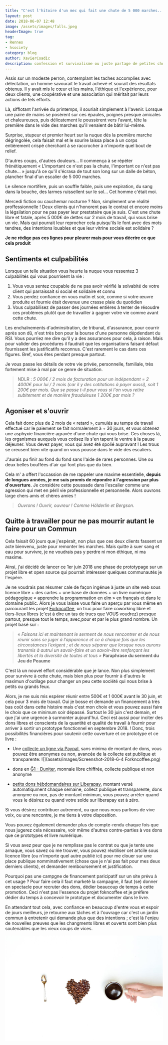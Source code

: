 ```yaml
---
title: "C'est l'hitoire d'un mec qui fait une chute de 5 000 marches..."
layout: post
date: 2018-06-07 12:48
image: /assets/images/falls.jpeg
headerImage: true
tag:
- Rennes
- hsociety
category: blog
author: XavierCoadic
description: confession et survivalisme ou juste partage de petites choses ?
---
```

Assis sur un modeste perron, contemplant les taches accomplies avec délectation, un homme savourait le travail achevé et sourait des résultats obtenus. Il y avait mis le cœur et les mains, l'éthique et l'expérience, pour deux clients, une coopérative et une association qui méritait par leurs actions de tels efforts. 

Là, sifflotant l'arrivée du printemps, il souriait simplement à l'avenir. Lorsque une paire de mains se posèrent sur ces épaules, poignes presque amicales et chaleureuses, puis délicatement le poussèrent vers l'avant, tête la première dans le vide des marches qu'il venaient de bâtir lui-même.

Surprise, stupeur et premier heurt sur la nuque dès la première marche dégringolée, cela faisait mal et le sourire laissa place à un corps entièrement crispé cherchant à se raccrocher à n'importe quel bout de relief. 

D'autres coups, d'autres douleurs... Il commença à se répéter frénétiquement « L'important ce n'est pas la chute, l'important ce n'est pas chute... » jusqu'à ce qu'il s'écrasa de tout son long sur un dalle de béton, plancher final d'un escalier de 5 000 marches.

Le silence mortifère, puis un souffle faible, puis une expiration, du sang dans la bouche, des larmes ruissellent sur le sol... Cet homme c'était moi.

Mercedi fiction ou cauchemar nocturne ? Non, simplement une réalité proffessionnelle ! Deux clients qui n'honorent pas le contrat et encore moins la légsilation pour ne pas payer leur prestataire que je suis. C'est une chute libre et fatale, après 5 000€ de dettes sur 2 mois de travail, qui vous brise un vie. Mais qui pourrait leur reprocher cela puisqu'ils le font avec des mots tendres, des intentions louables et que leur vitrine sociale est solidaire ? 

**Je ne rédige pas ces lignes pour pleurer mais pour vous décrire ce que cela produit**

## Sentiments et culpabilités

Lorsque un telle situation vous heurte la nuque vous ressentez 3 culpabilités qui vous pourrisent la vie :

1. Vous vous sentez coupable de ne pas avoir vérifié la solvabité de votre client qui parraissait si social et solidaire et connu
2. Vous perdez confiance en vous matin et soir, comme si votre œuvre produite et fournie était devenue une crasse plaie du quotidien
3. Vous culpabilisez de passer des journées entières à tenter de résoudre ces problèmes plutôt que de travailler à gagner votre vie comme avant cette chute. 

Les enchaînements d'adminsitration, de tribunal, d'assurance, pour courrir après son dû, n'est très bon pour la bourse d'une personne dépdendant du RSI. Vous pourriez me dire qu'il y a des assurances pour cela, à raison. Mais pour valider des procédures il faudrait que les organisations faisant défaut fournissent les justificatifs reconnus. C'est rarement le cas dans ces figures. Bref, vous êtes perdant presque partout. 

Je vous passe les détails de votre vie privée, personnelle, familiale, très fortement mise à mal par ce genre de situation.

> NDLR : _5 000€ / 2 mois de facturation pour un indépendant = 2 4000€ pour lui / 2 mois (car il y des cotitations à payer aussi), soit 1 200€ par mois. Que se passe t-il pour vous si l'on vous retire subitement et de manière frauduleuse 1 200€ par mois ?_

## Agoniser et s'ouvrir

Cela fait donc plus de 2 mois de « retard », cumulés au temps de travail effectué car le paiement se fait normalement à + 30 jours, et vous obtenez une asphyxie financière agravée d'une chute qui vous brise. Ces choses là, les organismes auxquels vous cotisez ils s'en tapent le ventre à la pause déjeuner. Vous devez payer, vous qui avez été spolié aupravant ! Les trous se creusent bien vite quand on vous pousse dans le vide des escaliers. 

J'aurais pu finir au fond du fond sans l'aide de rares personnes. Une ou deux belles bouffées d'air qui font plus que du bien. 

Cela m' a offert l'occassion de me rappeler une maxime essentielle, **depuis de longues années, je me suis promis de répondre à l'agression par plus d'ouverture.** Je considère cette poussade dans l'escalier comme une agression qui met en péril vie professionnelle et personnelle. Alors ouvrons large chers amis et chères amies !

> _Ouvrons ! Ouvrir, ouvreur ! Comme Hölderlin et Bergson._ 

## Quitte à travailler pour ne pas mourrir autant le faire pour un Commun

Cela faisait 60 jours que j'espèrait, non plus que ces deux clients fassent un acte bienvenu, juste pour remonter les marches. Mais quitte à suer sang et eau pour survivre, je ne voudrais pas y perdre ni mon éthique, ni ma maxime.

Ainsi, j'ai décidé de lancer ce 1er juin 2018 une phase de prototypage sur un projet libre et open source qui pourrait intéresser quelques communautés je l'espère.

Je ne voudrais pas résumer cale de façon ingénue à juste un site web sous licence libre + des cartes + une base de données + un livre numérique pédagogique « apprendre la programmation en elm » en français et dans le domaine public. Alors je vous laisse vous faire un aperçu par vous même en parcourant les projet [Forkncoffee](https://github.com/XavCC/forkncoffee), un truc pour faire coworking libre et tiers-lieux libres (c'est à dire un tas de trucs que VOUS voudrez) presque partout, presque tout le temps, avec,pour et par le plus grand nombre. Un projet basé sur :

> « _Faisons ici et maintenant le serment de nous rencontrer et de nous réunir sans se juger à l’apparence et ce à chaque fois que les circonstances l’exigent ; et de nous séparer que lorsque nous aurons transmis à autrui un savoir-faire et un savoir-être renforçant les libertés et la diversité de toutes et tous »_ **Paraphrase du serment du Jeu de Peaume**

C'est là un nouvel effort considérable que je lance. Non plus simplement pour survivre à cette chute, mais bien plus pour fournir à d'autres le maximun d'outilage pour changer un peu cette société qui nous brise à petits ou grands feux. 

Alors, je me suis mis espérer réunir entre 500€ et 1 000€ avant le 30 juin, et cela pour 3 mois de travail. Oui je bosse et demande un financement à très bas coût dans cette histoire mais c'est mon choix et vous pouvez aussi faire le choix que ce minimum soir dépassé. Surtout le 30 juin c'est demain, et que j'ai une urgence à surmonter aujourd'hui. Ceci est aussi pour inciter des dons libres et conscients de la quantité et qualité de travail à fournir pour arriver à sortir un prototype fonctionnel en septembre 2018.
!
Donc, trois possibilités financières pour soutenir cette ouverture et ce prototype et ce livre :

+ Une [collecte un ligne via Paypal](https://www.paypal.com/pools/c/84Ug9UH2cW), sans minima de montant de dons, vous pouvez être anonymes ou non, avancée de la collecte est publique et transparente:
![](assets/images/Screenshot-2018-6-4 Forkncoffee.png)

+ dons en [Ğ1 - Duniter](https://g1.duniter.fr/#/app/wot/92UU85KeAXuVjvnfyXWxPkcTSeE68Ftt4D53tJVVNrgN/Xavier%20Coadic), monnaie libre chiffrée, collecte publique et non anonyme

+ [petits dons hébdomandaires sur Liberapay](https://liberapay.com/Xav.CC), montant versé automatiqument chaque semaine, collect publique et transparente, dons anonyme ou non, pas de montant minimun, vous pouvez arréter quand vous le désirez ou quand votre solde sur liberapay est à zéro. 

Si vous désirez contribuer autrement, ou que nous nous parlions de vive voix, ou une rencontre, je me tiens à votre disposition.

Vous pouvez également demander plus de compte-rendu chaque fois que nous jugerez cela nécessaire, voir même d'autres contre-parties à vos dons que ce prototypes et livre numérique.

Si vous avez peur que je ne remplisse pas le contrat ou que je tente une arnaque, vous savez où me trouver, vous pouvez réutiliser cet artcile sous licence libre (ou n'importe quel autre publié ici) pour me clouer sur une place publique nomminativement (chose que je n'ai pas fait pour mes deux derniers clients), et demander remboursement et justification.

Pourquoi pas une campgne de financement paricipatif sur un site prévu à cet usage ? Pour faire cela il faut marketé la campagne, il faut (se) donner en spectacle pour recruter des dons, dédier beaucoup de temps à cette promotion. Ceci n'est pas l'essence du projet fokncoffee et je préfère dédier du temps à concevoir le prototype et documenter dans le livre.

En attendant tout cela, avec confiance en beaucoup d'entre vous et espoir de jours meilleurs, je retourne aux tâches et à l'ouvrage car c'est un jardin commun à entretenir qui demande plus que des intentions ; c'est là l'enjeu de nouvelles preuves que les changments libres et ouverts sont bien plus soutenables que les vieux coups de vices. 

![](/assets/images/free_coffee.jpg)
